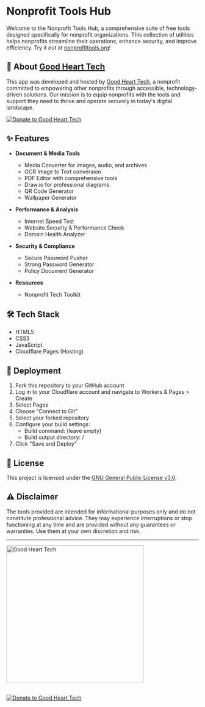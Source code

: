 # Nonprofit Tools Hub

Welcome to the Nonprofit Tools Hub, a comprehensive suite of free tools designed specifically for nonprofit organizations. This collection of utilities helps nonprofits streamline their operations, enhance security, and improve efficiency. Try it out at [nonprofittools.org](https://nonprofittools.org)!

## 🏢 About [Good Heart Tech](https://goodhearttech.org/)

This app was developed and hosted by [Good Heart Tech](https://goodhearttech.org/), a nonprofit committed to empowering other nonprofits through accessible, technology-driven solutions. Our mission is to equip nonprofits with the tools and support they need to thrive and operate securely in today's digital landscape.

[![Donate to Good Heart Tech](https://img.shields.io/badge/Donate_to_Good_Heart_Tech-💙-white)](https://goodhearttech.org/donate/)

## ✨ Features

- **Document & Media Tools**
  - Media Converter for images, audio, and archives
  - OCR Image to Text conversion
  - PDF Editor with comprehensive tools
  - Draw.io for professional diagrams
  - QR Code Generator
  - Wallpaper Generator

- **Performance & Analysis**
  - Internet Speed Test
  - Website Security & Performance Check
  - Domain Health Analyzer

- **Security & Compliance**
  - Secure Password Pusher
  - Strong Password Generator
  - Policy Document Generator

- **Resources**
  - Nonprofit Tech Toolkit

## 🛠️ Tech Stack

- HTML5
- CSS3
- JavaScript
- Cloudflare Pages (Hosting)

## 🚀 Deployment

1. Fork this repository to your GitHub account
2. Log in to your Cloudflare account and navigate to Workers & Pages > Create
3. Select Pages
4. Choose "Connect to Git"
5. Select your forked repository
6. Configure your build settings:
   - Build command: (leave empty)
   - Build output directory: /
7. Click "Save and Deploy"

## 📄 License

This project is licensed under the [GNU General Public License v3.0](LICENSE).

## ⚠️ Disclaimer

The tools provided are intended for informational purposes only and do not constitute professional advice. They may experience interruptions or stop functioning at any time and are provided without any guarantees or warranties. Use them at your own discretion and risk.

---

<a href="https://goodhearttech.org/">
  <img src="https://graphics.goodhearttech.org/GHT-AllWhiteLogo-phishsite.png" alt="Good Heart Tech" width="360">
</a>
<br><br>

[![Donate to Good Heart Tech](https://img.shields.io/badge/Donate_to_Good_Heart_Tech-💙-white)](https://goodhearttech.org/donate/)


